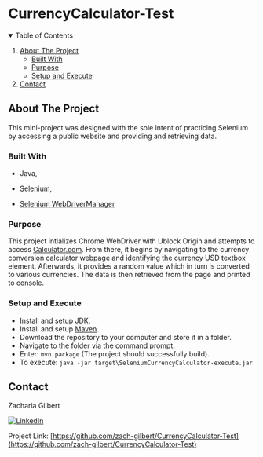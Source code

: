 <!-- Title -->
# CurrencyCalculator-Test

<!-- TABLE OF CONTENTS -->
<details open="open">
  <summary>Table of Contents</summary>
  <ol>
    <li>
      <a href="#about-the-project">About The Project</a>
      <ul>
        <li><a href="#built-with">Built With</a></li>
        <li><a href="#purpose">Purpose</a></li>
        <li><a href="#setup-and-execute">Setup and Execute</a></li>
      </ul>
    </li>
    <li><a href="#contact">Contact</a></li>
  </ol>
</details>

<!-- ABOUT THE PROJECT -->
## About The Project

This mini-project was designed with the sole intent of practicing Selenium by accessing a public website and providing and retrieving data.

### Built With

- Java,

- [Selenium](https://github.com/SeleniumHQ/selenium),

- [Selenium WebDriverManager](https://github.com/bonigarcia/webdrivermanager)

### Purpose

This project intializes Chrome WebDriver with Ublock Origin and attempts to access [Calculator.com](https://calculator.com). From there, it begins by navigating to the currency conversion calculator webpage and identifying the currency USD textbox element. Afterwards, it provides a random value which in turn is converted to various currencies. The data is then retrieved from the page and printed to console.

### Setup and Execute

- Install and setup [JDK](https://www.ibm.com/docs/en/b2b-integrator/5.2?topic=installation-setting-java-variables-in-windows).
- Install and setup [Maven](https://www.baeldung.com/install-maven-on-windows-linux-mac#installing-maven-on-windows).
- Download the repository to your computer and store it in a folder.
- Navigate to the folder via the command prompt.
- Enter: `mvn package` (The project should successfully build).
- To execute: `java -jar target\SeleniumCurrencyCalculator-execute.jar`

## Contact

Zacharia Gilbert

[![LinkedIn][linkedin-shield]][linkedin-url]

Project Link: [https://github.com/zach-gilbert/CurrencyCalculator-Test](https://github.com/zach-gilbert/CurrencyCalculator-Test)




<!-- MARKDOWN LINKS & IMAGES -->
[linkedin-shield]: https://img.shields.io/badge/-LinkedIn-black.svg?style=for-the-badge&logo=linkedin&colorB=555
[linkedin-url]: https://linkedin.com/in/gilbertzacharia
